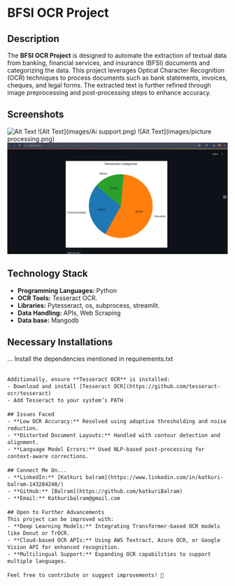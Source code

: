 # BFSI OCR Project

## Description
The **BFSI OCR Project** is designed to automate the extraction of textual data from banking, financial services, and insurance (BFSI) documents and categorizing the data. This project leverages Optical Character Recognition (OCR) techniques to process documents such as bank statements, invoices, cheques, and legal forms. The extracted text is further refined through image preprocessing and post-processing steps to enhance accuracy.

## Screenshots
![Alt Text](images/home.png)
![Alt Text](images/Ai support.png)
![Alt Text](images/picture processing.png)
![Alt Text](images\visualizations.png)


## Technology Stack
- **Programming Languages:** Python
- **OCR Tools:** Tesseract OCR.
- **Libraries:** Pytesseract, os, subprocess, streamlit.
- **Data Handling:** APIs, Web Scraping
- **Data base:** Mangodb

## Necessary Installations
...
 Install the dependencies mentioned in requirements.txt
```

Additionally, ensure **Tesseract OCR** is installed:
- Download and install [Tesseract OCR](https://github.com/tesseract-ocr/tesseract)
- Add Tesseract to your system’s PATH

## Issues Faced
- **Low OCR Accuracy:** Resolved using adaptive thresholding and noise reduction.
- **Distorted Document Layouts:** Handled with contour detection and alignment.
- **Language Model Errors:** Used NLP-based post-processing for context-aware corrections.

## Connect Me On...
- **LinkedIn:** [Katkuri balram](https://www.linkedin.com/in/katkuri-balram-143284248/)
- **GitHub:** [Balram](https://github.com/katkuriBalram)
- **Email:** Katkuribalram@gmail.com

## Open to Further Advancements
This project can be improved with:
- **Deep Learning Models:** Integrating Transformer-based OCR models like Donut or TrOCR.
- **Cloud-based OCR APIs:** Using AWS Textract, Azure OCR, or Google Vision API for enhanced recognition.
- **Multilingual Support:** Expanding OCR capabilities to support multiple languages.

Feel free to contribute or suggest improvements! 🚀
